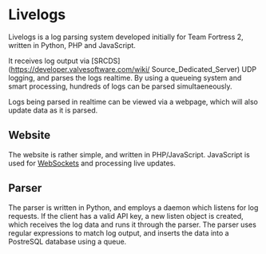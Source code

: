 Livelogs
========

Livelogs is a log parsing system developed initially for Team Fortress 2,
written in Python, PHP and JavaScript.

It receives log output via [SRCDS](https://developer.valvesoftware.com/wiki/
Source_Dedicated_Server) UDP logging, and parses the logs realtime. By
using a queueing system and smart processing, hundreds of logs can be parsed
simultaeneously. 

Logs being parsed in realtime can be viewed via a webpage, which will also 
update data as it is parsed.

Website
-------

The website is rather simple, and written in PHP/JavaScript. JavaScript is
used for [WebSockets](http://en.wikipedia.org/wiki/WebSocket) and processing 
live updates.

Parser
------
The parser is written in Python, and employs a daemon which listens for 
log requests. If the client has a valid API key, a new listen object is
created, which receives the log data and runs it through the parser. The
parser uses regular expressions to match log output, and inserts the data
into a PostreSQL database using a queue.


